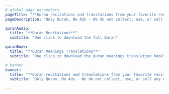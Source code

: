 ```yaml
---
# global page parameters
pageTitle: "**Quran recitations and translations from your favorite reciters in MP3 format**"
pageDescription: "Only Quran, No Ads - We do not collect, use, or sell any of your personal information."

quranAudio:
  title: "**Quran Recitations**"
  subtitle: "One click to download the full Quran"

quranBook:
  title: "**Quran Meanings Translations**"
  subtitle: "One click to download the Quran meanings translation book"

# banner
banner:
  title: "**Quran recitations and translations from your favorite reciters in MP3 format**"
  subtitle: "Only Quran, No Ads - We do not collect, use, or sell any of your personal information."

---
```





